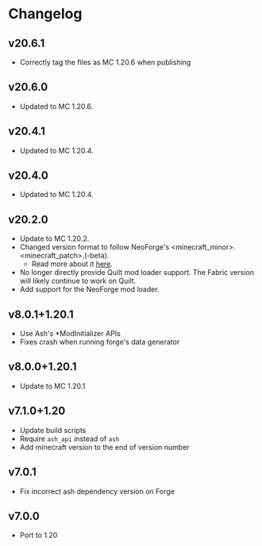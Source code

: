 # Changelog
## v20.6.1
- Correctly tag the files as MC 1.20.6 when publishing

## v20.6.0
- Updated to MC 1.20.6.

## v20.4.1
- Updated to MC 1.20.4.

## v20.4.0
- Updated to MC 1.20.4.

## v20.2.0
- Update to MC 1.20.2.
- Changed version format to follow NeoForge's <minecraft_minor>.<minecraft_patch>.(-beta).
    - Read more about it [here](https://neoforged.net/news/20.2release/).
- No longer directly provide Quilt mod loader support. The Fabric version will likely continue to work on Quilt.
- Add support for the NeoForge mod loader.

## v8.0.1+1.20.1
- Use Ash's *ModInitializer APIs
- Fixes crash when running forge's data generator

## v8.0.0+1.20.1
- Update to MC 1.20.1

## v7.1.0+1.20
- Update build scripts
- Require `ash_api` instead of `ash`
- Add minecraft version to the end of version number

## v7.0.1
- Fix incorrect ash dependency version on Forge

## v7.0.0
- Port to 1.20
